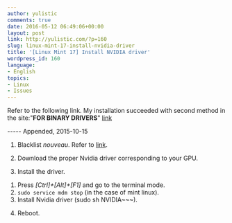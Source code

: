 ```yaml
---
author: yulistic
comments: true
date: 2016-05-12 06:49:06+00:00
layout: post
link: http://yulistic.com/?p=160
slug: linux-mint-17-install-nvidia-driver
title: '[Linux Mint 17] Install NVIDIA driver'
wordpress_id: 160
language:
- English
topics:
- Linux
- Issues
---
```


Refer to the following link.
My installation succeeded with second method in the site:"**FOR BINARY DRIVERS**" [link](http://ubuntuforums.org/showthread.php?t=2081649)

----- Appended, 2015-10-15



	
  1. Blacklist _nouveau_. Refer to [link](http://askubuntu.com/a/481540).

	
  2. Download the proper Nvidia driver corresponding to your GPU.

	
  3. Install the driver.
1) Press _[Ctrl]+[Alt]+[F1]_ and go to the terminal mode.
2) `sudo service mdm stop` (in the case of mint linux).
3) Install Nvidia driver (sudo sh NVIDIA~~~).

	
  4. Reboot.


